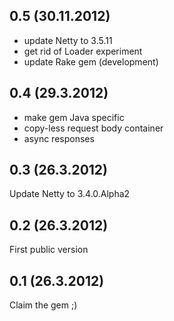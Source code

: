 ## 0.5 (30.11.2012)

* update Netty to 3.5.11
* get rid of Loader experiment
* update Rake gem (development)

## 0.4 (29.3.2012)

* make gem Java specific
* copy-less request body container
* async responses

## 0.3 (26.3.2012)

Update Netty to 3.4.0.Alpha2

## 0.2 (26.3.2012)

First public version

## 0.1 (26.3.2012)

Claim the gem ;)